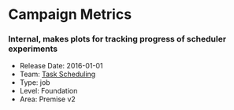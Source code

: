 # Campaign Metrics
### Internal, makes plots for tracking progress of scheduler experiments
* Release Date: 2016-01-01
* Team: [Task Scheduling](./../teams/scheduling.md)
* Type: job
* Level: Foundation
* Area: Premise v2
